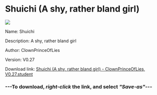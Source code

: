 # Shuichi (A shy, rather bland girl)

<img src = "https://raw.githubusercontent.com/Arbiter1223/Koukou-Gurashi-Custom-Students/master/Students/Files/Shuichi%20(A%20shy%2C%20rather%20bland%20girl).png">

Name: Shuichi

Description: A shy, rather bland girl

Author: ClownPrinceOfLies

Version: V0.27

Download link: <a href="https://raw.githubusercontent.com/Arbiter1223/Koukou-Gurashi-Custom-Students/master/Students/Files/Shuichi%20(A%20shy%2C%20rather%20bland%20girl)%20-%20ClownPrinceOfLies%2C%20V0.27.student">Shuichi (A shy, rather bland girl) - ClownPrinceOfLies, V0.27.student</a>

### ---**To download, _right-click_ the link, and select _"Save-as"_**---


